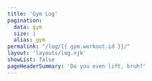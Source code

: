 ```yaml
---
title: 'Gym Log'
pagination:
  data: gym
  size: 1
  alias: gym
permalink: "/log/{{ gym.workout.id }}/"
layout: 'layouts/log.njk'
showList: false
pageHeaderSummary: 'Do you even lift, bruh?'
---
```

